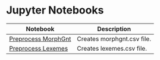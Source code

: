 # Jupyter Notebooks

| Notebook | Description |
| -------- | ----------- |
| [Preprocess MorphGnt](Preprocess%20MorphGnt.ipynb) | Creates morphgnt.csv file. |
| [Preprocess Lexemes](Preprocess%20Lexemes.ipynb) | Creates lexemes.csv file. |
